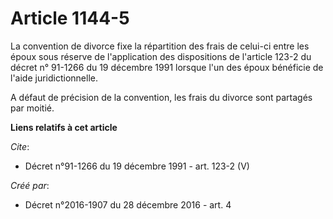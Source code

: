 # Article 1144-5

La convention de divorce fixe la répartition des frais de celui-ci entre les époux sous réserve de l'application des
dispositions de l'article 123-2 du décret n° 91-1266 du 19 décembre 1991 lorsque l'un des époux bénéficie de l'aide
juridictionnelle. 

A défaut de précision de la convention, les frais du divorce sont partagés par moitié.

**Liens relatifs à cet article**

_Cite_:

  - Décret n°91-1266 du 19 décembre 1991 - art. 123-2 (V)

_Créé par_:

  - Décret n°2016-1907 du 28 décembre 2016 - art. 4
